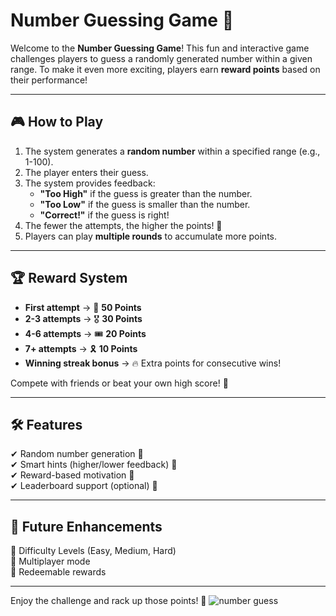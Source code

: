 # Number Guessing Game 🎯  

Welcome to the **Number Guessing Game**! This fun and interactive game challenges players to guess a randomly generated number within a given range. To make it even more exciting, players earn **reward points** based on their performance!  

---

## 🎮 How to Play  
1. The system generates a **random number** within a specified range (e.g., 1-100).  
2. The player enters their guess.  
3. The system provides feedback:  
   - **"Too High"** if the guess is greater than the number.  
   - **"Too Low"** if the guess is smaller than the number.  
   - **"Correct!"** if the guess is right!  
4. The fewer the attempts, the higher the points! 🎉  
5. Players can play **multiple rounds** to accumulate more points.  

---

## 🏆 Reward System  
- **First attempt** → 🏅 **50 Points**  
- **2-3 attempts** → 🎖️ **30 Points**  
- **4-6 attempts** → 🎟️ **20 Points**  
- **7+ attempts** → 🎗️ **10 Points**  
- **Winning streak bonus** → 🔥 Extra points for consecutive wins!  

Compete with friends or beat your own high score! 🚀  

---

## 🛠️ Features  
✔ Random number generation 🔢  
✔ Smart hints (higher/lower feedback) 🎯  
✔ Reward-based motivation 🎁  
✔ Leaderboard support (optional) 🏅  

---

## 📌 Future Enhancements  
🔹 Difficulty Levels (Easy, Medium, Hard)  
🔹 Multiplayer mode  
🔹 Redeemable rewards  

---

Enjoy the challenge and rack up those points! 🚀
![number guess](https://github.com/user-attachments/assets/215a9c64-1f43-48b7-8cfb-6f0b00775707)

